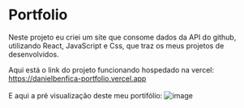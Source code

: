 # Portfolio
 Neste projeto eu criei um site que consome dados da API do github, utilizando React, JavaScript e Css, que traz os meus projetos de desenvolvidos.

Aqui está o link do projeto funcionando hospedado na vercel:
https://danielbenfica-portfolio.vercel.app
 <br></br>
E aqui a pré visualização deste meu portifólio:
![image](https://github.com/danielbenfica/Portfolio/assets/132002681/804a90cd-53cf-4939-9b5e-91e8cf8d5ccf)
 
